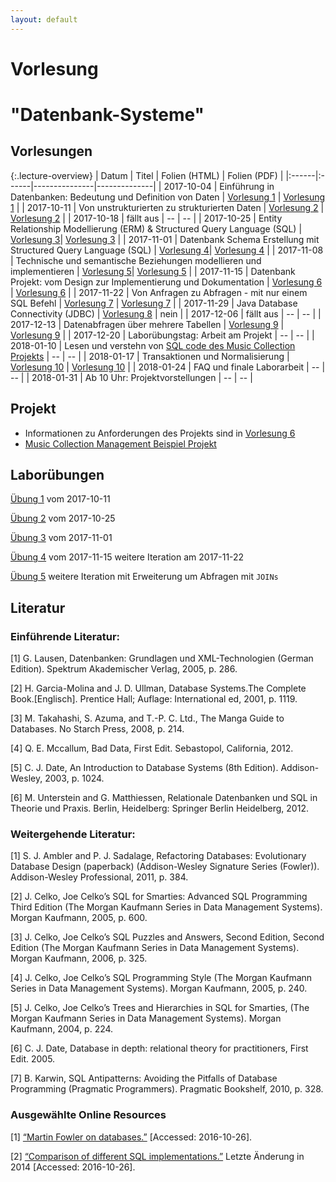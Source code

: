```yaml
---
layout: default
---
```


# Vorlesung 

# "Datenbank-Systeme"

## Vorlesungen
 
{:.lecture-overview}
| Datum | Titel | Folien (HTML) | Folien (PDF) |
|:------|:------|---------------|--------------| 
| 2017-10-04 | Einführung in Datenbanken: Bedeutung und Definition von Daten | [Vorlesung 1](vorlesung-1.html) | [Vorlesung 1](vorlesung-1.pdf) |
| 2017-10-11 | Von unstrukturierten zu strukturierten Daten | [Vorlesung 2](vorlesung-2.html) | [Vorlesung 2](vorlesung-2.pdf) |
| 2017-10-18 | fällt aus | -- | -- |
| 2017-10-25 | Entity Relationship Modellierung (ERM) & Structured Query Language (SQL) | [Vorlesung 3](vorlesung-3.html)| [Vorlesung 3](vorlesung-3.pdf) |
| 2017-11-01 | Datenbank Schema Erstellung mit Structured Query Language (SQL) | [Vorlesung 4](vorlesung-4.html)| [Vorlesung 4](vorlesung-4.pdf) |
| 2017-11-08 | Technische und semantische Beziehungen modellieren und implementieren | [Vorlesung 5](vorlesung-5.html)| [Vorlesung 5](vorlesung-5.pdf) |
| 2017-11-15 | Datenbank Projekt: vom Design zur Implementierung und Dokumentation | [Vorlesung 6](vorlesung-6.html) | [Vorlesung 6](vorlesung-6.pdf)  |
| 2017-11-22 | Von Anfragen zu Abfragen - mit nur einem SQL Befehl | [Vorlesung 7](vorlesung-7.html) | [Vorlesung 7](vorlesung-7.pdf) |
| 2017-11-29 | Java Database Connectivity (JDBC) | [Vorlesung 8](https://paper.dropbox.com/doc/Die-Java-Database-Connectivity-JDBC-Programmier-Schnittstelle-3v81ezixQpqcyWnno1sLH?_tk=share_copylink) | nein |
| 2017-12-06 | fällt aus | -- | -- |
| 2017-12-13 | Datenabfragen über mehrere Tabellen | [Vorlesung 9](vorlesung-9.html) | [Vorlesung 9](vorlesung-9.pdf) |
| 2017-12-20 | Laborübungstag: Arbeit am Projekt | -- | -- |
| 2018-01-10 | Lesen und verstehn von [SQL code des Music Collection Projekts](./mcm-db/mcm-db.sql)  | -- | -- |
| 2018-01-17 | Transaktionen und Normalisierung | [Vorlesung 10](vorlesung-10.html) | [Vorlesung 10](vorlesung-10.pdf) |
| 2018-01-24 | FAQ und finale Laborarbeit | -- | -- |
| 2018-01-31 | Ab 10 Uhr: Projektvorstellungen | -- | -- | 

## Projekt

* Informationen zu Anforderungen des Projekts sind in [Vorlesung 6](vorlesung-6.html)
* [Music Collection Management Beispiel Projekt](mcm-db)
 
 
## Laborübungen

[Übung 1](labor-uebung-1) vom 2017-10-11

[Übung 2](labor-uebung-2) vom  2017-10-25

[Übung 3](labor-uebung-3) vom 2017-11-01

[Übung 4](labor-uebung-4) vom 2017-11-15 weitere Iteration am 2017-11-22

[Übung 5](labor-uebung-5) weitere Iteration mit Erweiterung um Abfragen mit `JOINs`



## Literatur
 
### Einführende Literatur:

[1] G. Lausen, Datenbanken: Grundlagen und XML-Technologien (German Edition). Spektrum Akademischer Verlag, 2005, p. 286.

[2] H. Garcia-Molina and J. D. Ullman, Database Systems.The Complete Book.[Englisch]. Prentice Hall; Auflage: International ed, 2001, p. 1119.

[3] M. Takahashi, S. Azuma, and T.-P. C. Ltd., The Manga Guide to Databases. No Starch Press, 2008, p. 214.

[4] Q. E. Mccallum, Bad Data, First Edit. Sebastopol, California, 2012.

[5] C. J. Date, An Introduction to Database Systems (8th Edition). Addison-Wesley, 2003, p. 1024.

<a id="matthiessen" />[6] M. Unterstein and G. Matthiessen, Relationale Datenbanken und SQL in Theorie und Praxis. Berlin, Heidelberg: Springer Berlin Heidelberg, 2012.

### Weitergehende Literatur:

[1] S. J. Ambler and P. J. Sadalage, Refactoring Databases: Evolutionary Database Design (paperback) (Addison-Wesley Signature Series (Fowler)). Addison-Wesley Professional, 2011, p. 384.

[2] J. Celko, Joe Celko’s SQL for Smarties: Advanced SQL Programming Third Edition (The Morgan Kaufmann Series in Data Management Systems). Morgan Kaufmann, 2005, p. 600.

[3] J. Celko, Joe Celko’s SQL Puzzles and Answers, Second Edition, Second Edition (The Morgan Kaufmann Series in Data Management Systems). Morgan Kaufmann, 2006, p. 325.

[4] J. Celko, Joe Celko’s SQL Programming Style (The Morgan Kaufmann Series in Data Management Systems). Morgan Kaufmann, 2005, p. 240.

[5] J. Celko, Joe Celko’s Trees and Hierarchies in SQL for Smarties, (The Morgan Kaufmann Series in Data Management Systems). Morgan Kaufmann, 2004, p. 224.

[6] C. J. Date, Database in depth: relational theory for practitioners, First Edit. 2005.

[7] B. Karwin, SQL Antipatterns: Avoiding the Pitfalls of Database Programming (Pragmatic Programmers). Pragmatic Bookshelf, 2010, p. 328.

### Ausgewählte Online Resources

[1] [“Martin Fowler on databases.”](http://martinfowler.com/bliki/DatabaseThaw.html) [Accessed: 2016-10-26].

[2] [“Comparison of different SQL implementations.”](http://troels.arvin.dk/db/rdbms/) Letzte Änderung in 2014 [Accessed: 2016-10-26].
